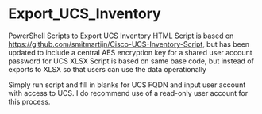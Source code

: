 # Export_UCS_Inventory
 PowerShell Scripts to Export UCS Inventory
 HTML Script is based on https://github.com/smitmartijn/Cisco-UCS-Inventory-Script, but has been updated to include a central AES encryption key for a shared user account password for UCS
 XLSX Script is based on same base code, but instead of exports to XLSX so that users can use the data operationally
 
 Simply run script and fill in blanks for UCS FQDN and input user account with access to UCS. I do recommend use of a read-only user account for this process.
